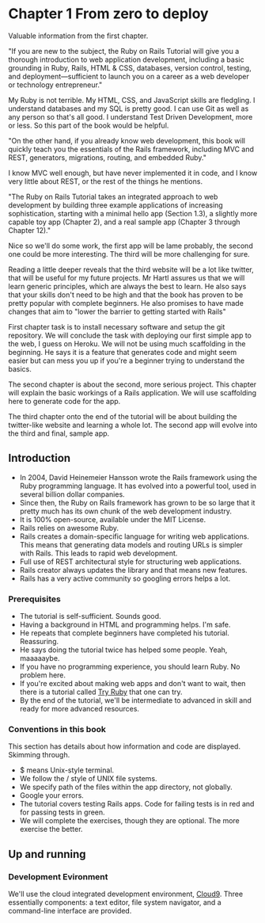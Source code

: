 # Chapter 1 From zero to deploy

Valuable information from the first chapter.

"If you are new to the subject, the Ruby on Rails Tutorial will give you a thorough introduction to web application development, including a basic grounding in Ruby, Rails, HTML & CSS, databases, version control, testing, and deployment—sufficient to launch you on a career as a web developer or technology entrepreneur."

My Ruby is not terrible. My HTML, CSS, and JavaScript skills are fledgling. I understand databases and my SQL is pretty good. I can use Git as well as any person so that's all good. I understand Test Driven Development, more or less. So this part of the book would be helpful.

"On the other hand, if you already know web development, this book will quickly teach you the essentials of the Rails framework, including MVC and REST, generators, migrations, routing, and embedded Ruby."

I know MVC well enough, but have never implemented it in code, and I know very little about REST, or the rest of the things he mentions.

"The Ruby on Rails Tutorial takes an integrated approach to web development by building three example applications of increasing sophistication, starting with a minimal hello app (Section 1.3), a slightly more capable toy app (Chapter 2), and a real sample app (Chapter 3 through Chapter 12)."

Nice so we'll do some work, the first app will be lame probably, the second one could be more interesting. The third will be more challenging for sure.

Reading a little deeper reveals that the third website will be a lot like twitter, that will be useful for my future projects. Mr Hartl assures us that we will learn generic principles, which are always the best to learn. He also says that your skills don't need to be high and that the book has proven to be pretty popular with complete beginners. He also promises to have made changes that aim to "lower the barrier to getting started with Rails"

First chapter task is to install necessary software and setup the git repository. We will conclude the task with deploying our first simple app to the web, I guess on Heroku. We will not be using much scaffolding in the beginning. He says it is a feature that generates code and might seem easier but can mess you up if you're a beginner trying to understand the basics.

The second chapter is about the second, more serious project. This chapter will explain the basic workings of a Rails application. We will use scaffolding here to generate code for the app.

The third chapter onto the end of the tutorial will be about building the twitter-like website and learning a whole lot. The second app will evolve into the third and final, sample app.


## Introduction

* In 2004, David Heinemeier Hansson wrote the Rails framework using the Ruby programming language. It has evolved into a powerful tool, used in several billion dollar companies. 
* Since then, the Ruby on Rails framework has grown to be so large that it pretty much has its own chunk of the web development industry.
* It is 100% open-source, available under the MIT License.
* Rails relies on awesome Ruby.
* Rails creates a domain-specific language for writing web applications. This means that generating data models and routing URLs is simpler with Rails. This leads to rapid web development.
*  Full use of REST architectural style for structuring web applications.
*  Rails creator always updates the library and that means new features.
*  Rails has a very active community so googling errors helps a lot.


### Prerequisites

* The tutorial is self-sufficient. Sounds good.
* Having a background in HTML and programming helps. I'm safe.
* He repeats that complete beginners have completed his tutorial. Reassuring.
* He says doing the tutorial twice has helped some people. Yeah, maaaaaybe.
* If you have no programming experience, you should learn Ruby. No problem here.
* If you're excited about making web apps and don't want to wait, then there is a tutorial called [Try Ruby](http://tryruby.org/) that one can try.
* By the end of the tutorial, we'll be intermediate to advanced in skill and ready for more advanced resources.

### Conventions in this book

This section has details about how information and code are displayed. Skimming through.

* $ means Unix-style terminal.
* We follow the / style of UNIX file systems.
* We specify path of the files within the app directory, not globally.
* Google your errors.
* The tutorial covers testing Rails apps. Code for failing tests is in red and for passing tests in green.
* We will complete the exercises, though they are optional. The more exercise the better.

## Up and running

### Development Evironment

We'll use the cloud integrated development environment, [Cloud9](). Three essentially components: a text editor, file system navigator, and a command-line interface are provided.